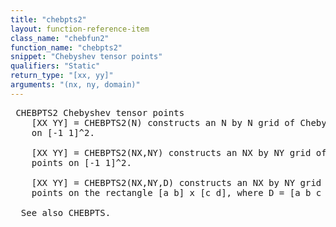 ```yaml
---
title: "chebpts2"
layout: function-reference-item
class_name: "chebfun2"
function_name: "chebpts2"
snippet: "Chebyshev tensor points"
qualifiers: "Static"
return_type: "[xx, yy]"
arguments: "(nx, ny, domain)"
---
```


<pre class="help-text"> CHEBPTS2 Chebyshev tensor points
    [XX YY] = CHEBPTS2(N) constructs an N by N grid of Chebyshev tensor points
    on [-1 1]^2.
 
    [XX YY] = CHEBPTS2(NX,NY) constructs an NX by NY grid of Chebyshev tensor
    points on [-1 1]^2.
 
    [XX YY] = CHEBPTS2(NX,NY,D) constructs an NX by NY grid of Chebyshev tensor
    points on the rectangle [a b] x [c d], where D = [a b c d].
 
  See also CHEBPTS.
</pre>